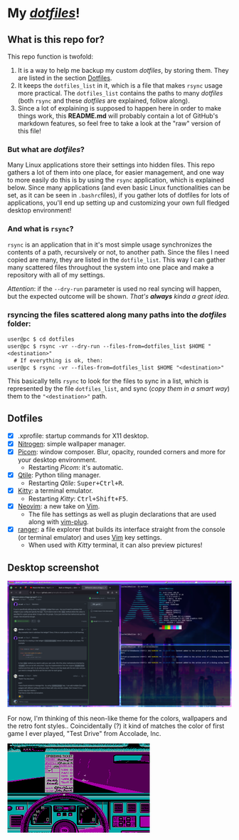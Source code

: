 # My *[dotfiles](https://wiki.archlinux.org/title/Dotfiles)*!

## What is this repo for?
This repo function is twofold:

1) It is a way to help me backup my custom *dotfiles*, by storing them. They are listed in the section [Dotfiles](#dotfiles).
2) It keeps the `dotfiles_list` in it, which is a file that makes `rsync` usage more practical. The `dotfiles_list` contains the paths to many *dotfiles* (both `rsync` and these *dotfiles* are explained, follow along).
3) Since a lot of explaining is supposed to happen here in order to make things work, this **README.md** will probably contain a lot of GitHub's markdown features, so feel free to take a look at the "raw" version of this file!

### But what are *dotfiles*?
Many Linux applications store their settings into hidden files. This repo gathers a lot of them into one place, for easier management, and one way to more easily do this is by using the `rsync` application, which is explained below. Since many applications (and even basic Linux functionalities can be set, as it can be seen in `.bashrc`files), if you gather lots of dotfiles for lots of applications, you'll end up setting up and customizing your own full fledged desktop environment!

### And what is `rsync`?
`rsync` is an application that in it's most simple usage synchronizes the contents of a path, recursively or not, to another path. Since the files I need copied are many, they are listed in the `dotfile_list`. This way I can gather many scattered files throughout the system into one place and make a repository with all of my settings.

*Attention*: if the `--dry-run` parameter is used no real syncing will happen, but the expected outcome will be shown. *That's **always** kinda a great idea.*
  
### rsyncing the files scattered along many paths into the *dotfiles* folder:
  
```console
user@pc $ cd dotfiles
user@pc $ rsync -vr --dry-run --files-from=dotfiles_list $HOME "<destination>"
  # If everything is ok, then:
user@pc $ rsync -vr --files-from=dotfiles_list $HOME "<destination>"
```
This basically tells `rsync` to look for the files to sync in a list, which is represented by the file `dotfiles_list`, and sync (*copy them in a smart way*) them to the `"<destination>"` path.


## Dotfiles

- [x] .xprofile: startup commands for X11 desktop.
- [x] [Nitrogen](https://wiki.archlinux.org/title/nitrogen): simple wallpaper manager.
- [x] [Picom](https://wiki.archlinux.org/title/Picom): window composer. Blur, opacity, rounded corners and more for your desktop environment.
  - Restarting *Picom*: it's automatic.
- [x] [Qtile](https://wiki.archlinux.org/title/Qtile): Python tiling manager.
  - Restarting *Qtile*: <kbd>Super+Ctrl+R</kbd>.
- [x] [Kitty](https://wiki.archlinux.org/title/Kitty): a terminal emulator.
  - Restarting *Kitty*: <kbd>Ctrl+Shift+F5</kbd>.
- [x] [Neovim](https://github.com/neovim/neovim): a new take on [Vim](https://github.com/vim/vim).
  - The file has settings as well as plugin declarations that are used along with [vim-plug](https://github.com/junegunn/vim-plug).
- [x] [ranger](https://github.com/ranger/ranger): a file explorer that builds its interface straight from the console (or terminal emulator) and uses [Vim](https://github.com/vim/vim) key settings.
  - When used with *Kitty* terminal, it can also preview pictures!

## Desktop screenshot

![screensample](myscreen.png "Here's a sample of the environment. Still lots of thing to add!")

For now, I'm thinking of this neon-like theme for the colors, wallpapers and the retro font styles.. Coincidentally (?) it kind of matches the color of first game I ever played, "Test Drive" from Accolade, Inc.

![testdrive](testdrive1987.png "Now THAT'S ancient!")
